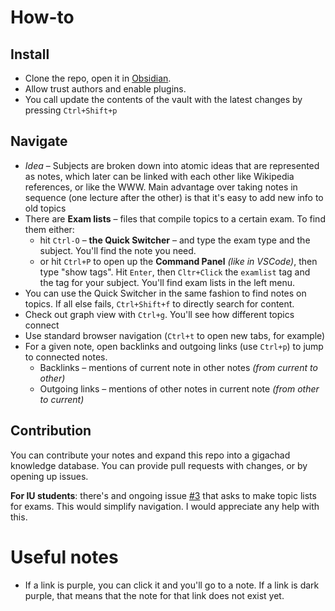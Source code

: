 # How-to
## Install
- Clone the repo, open it in [Obsidian](https://obsidian.md/).
- Allow trust authors and enable plugins.
- You call update the contents of the vault with the latest changes by pressing `Ctrl+Shift+p`
## Navigate
- *Idea* – Subjects are broken down into atomic ideas that are represented as notes, which later can be linked with each other like Wikipedia references, or like the WWW. Main advantage over taking notes in sequence (one lecture after the other) is that it's easy to add new info to old topics
- There are **Exam lists** – files that compile topics to a certain exam. To find them either:
	- hit `Ctrl-O` – **the Quick Switcher** – and type the exam type and the subject. You'll find the note you need. 
	- or hit `Ctrl+P` to open up the **Command Panel** *(like in VSCode)*, then type "show tags". Hit `Enter`, then `Cltr+Click` the `examlist` tag and the tag for your subject. You'll find exam lists in the left menu.
- You can use the Quick Switcher in the same fashion to find notes on topics. If all else fails, `Ctrl+Shift+f` to directly search for content.
- Check out graph view with `Ctrl+g`. You'll see how different topics connect
- Use standard browser navigation (`Ctrl+t` to open new tabs, for example)
- For a given note, open backlinks and outgoing links (use `Ctrl+p`) to jump to connected notes. 
	- Backlinks – mentions of current note in other notes *(from current to other)*
	- Outgoing links – mentions of other notes in current note *(from other to current)*
## Contribution
You can contribute your notes and expand this repo into a gigachad knowledge database. You can provide pull requests with changes, or by opening up issues.

**For IU students**: there's and ongoing issue [#3](https://github.com/da-the-dev/obsidian-notes/issues/3) that asks to make topic lists for exams. This would simplify navigation. I would appreciate any help with this.
# Useful notes
- If a link is purple, you can click it and you'll go to a note. If a link is dark purple, that means that the note for that link does not exist yet.
